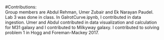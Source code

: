 
#Contributions:  
Group members are Abdul Rehman, Umer Zubair and Ek Narayan Paudel. Lab 3 was done in class. In GalrotCurve.ipynb, I contributed in data ingestion. Umer and Abdul contributed in data visualization and calculation for M31 galaxy and I contributed to Milkyway galaxy. I contributed to solving problem 1 in  Hogg and Foreman-Mackey 2017. 


